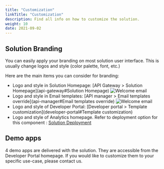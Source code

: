 ```yaml
---
title: "Customization"
linkTitle: "Customization"
description: Find all info on how to customize the solution.
weight: 10
date: 2021-09-02
---
```



## Solution Branding

You can easily apply your branding on most solution user interface.
This is usually change logos and style (color palette, font, etc.)

Here are the main items you can consider for branding:

* Logo and style in Solution Homepage: [API Gateway > Solution Homepage](api-gateway#Solution Homepage)
    ![Welcome email](/Images/homepage.png)
* Logo and style in Email templates: [API manager > Email templates override](api-manager#Email templates override)
    ![Welcome email](/Images/welcome-email.png)
* Logo and style of Developer Portal: [Developer portal > Template customization](developer-portal#Template customization)
* Logo and style of Analytics homepage. Refer to deployment option for this component : [Solution Deployment](/docs/deployment/install)

## Demo apps

4 demo apps are delivered with the solution. They are accessible from the Developer Portal homepage.
If you would like to customize them to your specific use-case, please contact us.

<!--
## Consent UI

TODO : reuse instructions provided to LATAM customers

  -->